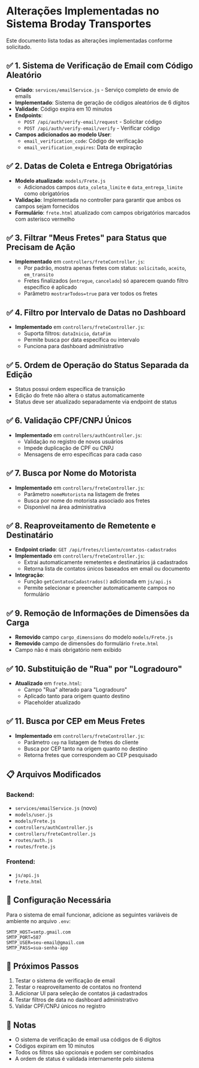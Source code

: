 # Alterações Implementadas no Sistema Broday Transportes

Este documento lista todas as alterações implementadas conforme solicitado.

## ✅ 1. Sistema de Verificação de Email com Código Aleatório

- **Criado**: `services/emailService.js` - Serviço completo de envio de emails
- **Implementado**: Sistema de geração de códigos aleatórios de 6 dígitos
- **Validade**: Código expira em 10 minutos
- **Endpoints**:
  - `POST /api/auth/verify-email/request` - Solicitar código
  - `POST /api/auth/verify-email/verify` - Verificar código
- **Campos adicionados ao modelo User**:
  - `email_verification_code`: Código de verificação
  - `email_verification_expires`: Data de expiração

## ✅ 2. Datas de Coleta e Entrega Obrigatórias

- **Modelo atualizado**: `models/Frete.js`
  - Adicionados campos `data_coleta_limite` e `data_entrega_limite` como obrigatórios
- **Validação**: Implementada no controller para garantir que ambos os campos sejam fornecidos
- **Formulário**: `frete.html` atualizado com campos obrigatórios marcados com asterisco vermelho

## ✅ 3. Filtrar "Meus Fretes" para Status que Precisam de Ação

- **Implementado** em `controllers/freteController.js`:
  - Por padrão, mostra apenas fretes com status: `solicitado`, `aceito`, `em_transito`
  - Fretes finalizados (`entregue`, `cancelado`) só aparecem quando filtro específico é aplicado
  - Parâmetro `mostrarTodos=true` para ver todos os fretes

## ✅ 4. Filtro por Intervalo de Datas no Dashboard

- **Implementado** em `controllers/freteController.js`:
  - Suporta filtros: `dataInicio`, `dataFim`
  - Permite busca por data específica ou intervalo
  - Funciona para dashboard administrativo

## ✅ 5. Ordem de Operação do Status Separada da Edição

- Status possui ordem específica de transição
- Edição do frete não altera o status automaticamente
- Status deve ser atualizado separadamente via endpoint de status

## ✅ 6. Validação CPF/CNPJ Únicos

- **Implementado** em `controllers/authController.js`:
  - Validação no registro de novos usuários
  - Impede duplicação de CPF ou CNPJ
  - Mensagens de erro específicas para cada caso

## ✅ 7. Busca por Nome do Motorista

- **Implementado** em `controllers/freteController.js`:
  - Parâmetro `nomeMotorista` na listagem de fretes
  - Busca por nome do motorista associado aos fretes
  - Disponível na área administrativa

## ✅ 8. Reaproveitamento de Remetente e Destinatário

- **Endpoint criado**: `GET /api/fretes/cliente/contatos-cadastrados`
- **Implementado** em `controllers/freteController.js`:
  - Extrai automaticamente remetentes e destinatários já cadastrados
  - Retorna lista de contatos únicos baseados em email ou documento
- **Integração**:
  - Função `getContatosCadastrados()` adicionada em `js/api.js`
  - Permite selecionar e preencher automaticamente campos no formulário

## ✅ 9. Remoção de Informações de Dimensões da Carga

- **Removido** campo `cargo_dimensions` do modelo `models/Frete.js`
- **Removido** campo de dimensões do formulário `frete.html`
- Campo não é mais obrigatório nem exibido

## ✅ 10. Substituição de "Rua" por "Logradouro"

- **Atualizado** em `frete.html`:
  - Campo "Rua" alterado para "Logradouro"
  - Aplicado tanto para origem quanto destino
  - Placeholder atualizado

## ✅ 11. Busca por CEP em Meus Fretes

- **Implementado** em `controllers/freteController.js`:
  - Parâmetro `cep` na listagem de fretes do cliente
  - Busca por CEP tanto na origem quanto no destino
  - Retorna fretes que correspondem ao CEP pesquisado

## 📋 Arquivos Modificados

### Backend:
- `services/emailService.js` (novo)
- `models/user.js`
- `models/Frete.js`
- `controllers/authController.js`
- `controllers/freteController.js`
- `routes/auth.js`
- `routes/frete.js`

### Frontend:
- `js/api.js`
- `frete.html`

## 🔧 Configuração Necessária

Para o sistema de email funcionar, adicione as seguintes variáveis de ambiente no arquivo `.env`:

```env
SMTP_HOST=smtp.gmail.com
SMTP_PORT=587
SMTP_USER=seu-email@gmail.com
SMTP_PASS=sua-senha-app
```

## 🎯 Próximos Passos

1. Testar o sistema de verificação de email
2. Testar o reaproveitamento de contatos no frontend
3. Adicionar UI para seleção de contatos já cadastrados
4. Testar filtros de data no dashboard administrativo
5. Validar CPF/CNPJ únicos no registro

## 📝 Notas

- O sistema de verificação de email usa códigos de 6 dígitos
- Códigos expiram em 10 minutos
- Todos os filtros são opcionais e podem ser combinados
- A ordem de status é validada internamente pelo sistema

